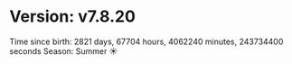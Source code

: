 # Version: v7.8.20
Time since birth: 2821 days, 67704 hours, 4062240 minutes, 243734400 seconds
Season: Summer ☀️
